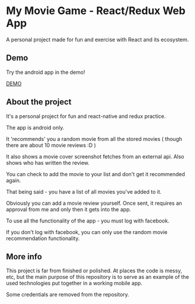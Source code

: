 # My Movie Game - React/Redux Web App

A personal project made for fun and exercise with React and its ecosystem.

## Demo

Try the android app in the demo!

[DEMO](https://play.google.com/store/apps/details?id=com.whattowatchapp&hl=en)

## About the project

It's a personal project for fun and react-native and redux practice.

The app is android only.

It 'recommends' you a random movie from all the stored movies ( though there are about 10 movie reviews :D )

It also shows a movie cover screenshot fetches from an external api. Also shows who has written the review.

You can check to add the movie to your list and don't get it recommended again.

That being said - you have a list of all movies you've added to it.

Obviously you can add a movie review yourself. Once sent, it requires an approval from me
and only then it gets into the app.

To use all the functionality of the app - you must log with facebook.

If you don't log with facebook, you can only use the random movie recommendation functionality.

## More info

This project is far from finished or polished. At places the code is messy, etc, but the main purpose of this
repository is to serve as an example of the used technologies put together in a working mobile app.

Some credentials are removed from the repository.
